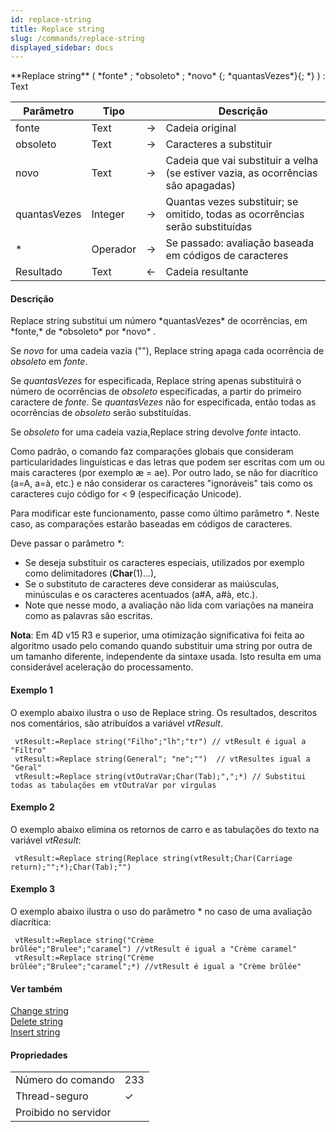 ```yaml
---
id: replace-string
title: Replace string
slug: /commands/replace-string
displayed_sidebar: docs
---
```


<!--REF #_command_.Replace string.Syntax-->**Replace string** ( *fonte* ; *obsoleto* ; *novo* {; *quantasVezes*}{; *} ) : Text<!-- END REF-->
<!--REF #_command_.Replace string.Params-->
| Parâmetro | Tipo |  | Descrição |
| --- | --- | --- | --- |
| fonte | Text | &#8594;  | Cadeia original |
| obsoleto | Text | &#8594;  | Caracteres a substituir |
| novo | Text | &#8594;  | Cadeia que vai substituir a velha (se estiver vazia, as ocorrências são apagadas) |
| quantasVezes | Integer | &#8594;  | Quantas vezes substituir; se omitido, todas as ocorrências serão substituídas |
| * | Operador | &#8594;  | Se passado: avaliação baseada em códigos de caracteres |
| Resultado | Text | &#8592; | Cadeia resultante |

<!-- END REF-->

#### Descrição 

<!--REF #_command_.Replace string.Summary-->Replace string substitui um número *quantasVezes* de ocorrências, em *fonte,* de *obsoleto* por *novo* .<!-- END REF-->  
  
Se *novo* for uma cadeia vazia (""), Replace string apaga cada ocorrência de *obsoleto* em *fonte*.

Se *quantasVezes* for especificada, Replace string apenas substituirá o número de ocorrências de *obsoleto* especificadas, a partir do primeiro caractere de *fonte*. Se *quantasVezes* não for especificada, então todas as ocorrências de *obsoleto* serão substituídas.  
  
Se *obsoleto* for uma cadeia vazia,Replace string devolve *fonte* intacto.

Como padrão, o comando faz comparações globais que consideram particularidades linguísticas e das letras que podem ser escritas com um ou mais caracteres (por exemplo æ = ae). Por outro lado, se não for diacrítico (a=A, a=à, etc.) e não considerar os caracteres "ignoráveis" tais como os caracteres cujo código for < 9 (especificação Unicode).

Para modificar este funcionamento, passe como último parâmetro *\**. Neste caso, as comparações estarão baseadas em códigos de caracteres. 

Deve passar o parâmetro *\**:

* Se deseja substituir os caracteres especiais, utilizados por exemplo como delimitadores (**Char**(1)...),
* Se o substituto de caracteres deve considerar as maiúsculas, minúsculas e os caracteres acentuados (a#A, a#à, etc.).
* Note que nesse modo, a avaliação não lida com variações na maneira como as palavras são escritas.

**Nota**: Em 4D v15 R3 e superior, uma otimização significativa foi feita ao algoritmo usado pelo comando quando substituir uma string por outra de um tamanho diferente, independente da sintaxe usada. Isto resulta em uma considerável aceleração do processamento. 

#### Exemplo 1 

O exemplo abaixo ilustra o uso de Replace string. Os resultados, descritos nos comentários, são atribuídos a variável *vtResult*. 

```4d
 vtResult:=Replace string("Filho";"lh";"tr") // vtResult é igual a "Filtro"
 vtResult:=Replace string(General"; "ne";"")  // vtResultes igual a "Geral"
 vtResult:=Replace string(vtOutraVar;Char(Tab);",";*) // Substitui todas as tabulações em vtOutraVar por vírgulas
```

#### Exemplo 2 

O exemplo abaixo elimina os retornos de carro e as tabulações do texto na variável *vtResult*: 

```4d
 vtResult:=Replace string(Replace string(vtResult;Char(Carriage return);"";*);Char(Tab);"")
```

#### Exemplo 3 

O exemplo abaixo ilustra o uso do parâmetro \* no caso de uma avaliação diacrítica: 

```4d
 vtResult:=Replace string("Crème brûlée";"Brulee";"caramel") //vtResult é igual a "Crème caramel"
 vtResult:=Replace string("Crème brûlée";"Brulee";"caramel";*) //vtResult é igual a "Crème brûlée"
```

#### Ver também 

[Change string](change-string.md)  
[Delete string](delete-string.md)  
[Insert string](insert-string.md)  

#### Propriedades
|  |  |
| --- | --- |
| Número do comando | 233 |
| Thread-seguro | &check; |
| Proibido no servidor ||


